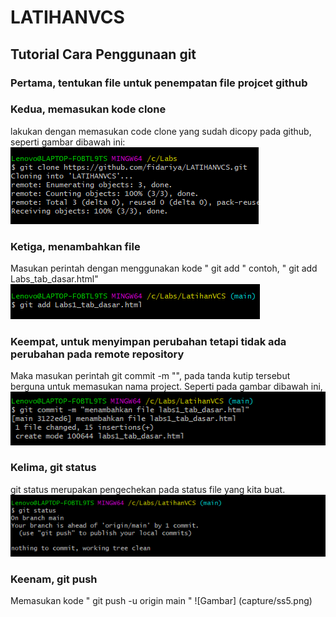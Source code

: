 # LATIHANVCS
## Tutorial Cara Penggunaan git

### Pertama, tentukan file untuk penempatan file projcet github
### Kedua, memasukan kode clone
lakukan dengan memasukan code clone yang sudah dicopy pada github, seperti gambar dibawah ini:
![Gambar](capture/ss1.png)
### Ketiga, menambahkan file
Masukan perintah dengan menggunakan kode " git add " contoh, " git add Labs_tab_dasar.html"
![Gambar](capture/ss2.png)
### Keempat, untuk menyimpan perubahan tetapi tidak ada perubahan pada remote repository
Maka masukan perintah git commit -m "", pada tanda kutip tersebut berguna untuk memasukan nama project. Seperti pada gambar dibawah ini,                                                                               
![Gambar](capture/ss3.png)
### Kelima, git status
git status merupakan pengechekan pada status file yang kita buat.
![Gambar](capture/ss4.png)
### Keenam, git push
Memasukan kode " git push -u origin main "
![Gambar] (capture/ss5.png)